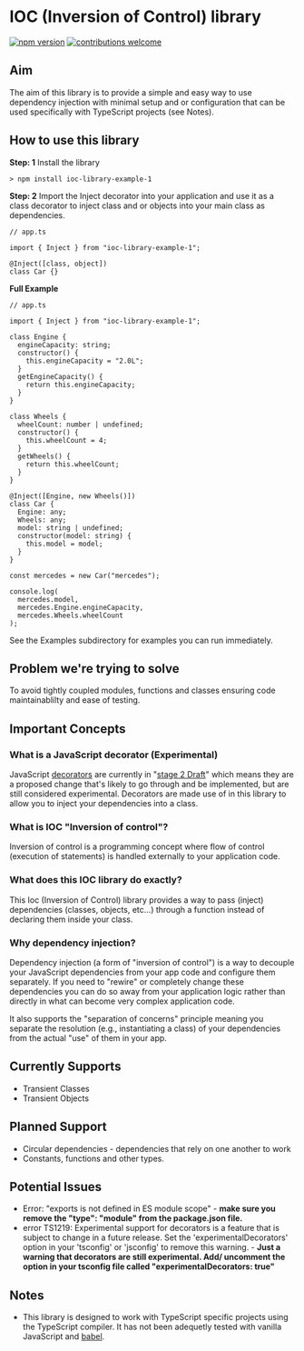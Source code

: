 # IOC (Inversion of Control) library

[![npm version](https://badge.fury.io/js/ioc-library-example-1.svg)](https://badge.fury.io/js/ioc-library-example-1)
[![contributions welcome](https://img.shields.io/badge/contributions-welcome-brightgreen.svg?style=flat)](https://github.com/brandoncaulfield/ioc-library/issues)

## **Aim**

The aim of this library is to provide a simple and easy way to use dependency injection with minimal setup and or configuration that can be used specifically with TypeScript projects (see Notes).

## **How to use this library**

**Step: 1**
Install the library

```
> npm install ioc-library-example-1
```

**Step: 2**
Import the Inject decorator into your application and use it as a class decorator to inject class and or objects into your main class as dependencies.

```
// app.ts

import { Inject } from "ioc-library-example-1";

@Inject([class, object])
class Car {}

```

**Full Example**

```
// app.ts

import { Inject } from "ioc-library-example-1";

class Engine {
  engineCapacity: string;
  constructor() {
    this.engineCapacity = "2.0L";
  }
  getEngineCapacity() {
    return this.engineCapacity;
  }
}

class Wheels {
  wheelCount: number | undefined;
  constructor() {
    this.wheelCount = 4;
  }
  getWheels() {
    return this.wheelCount;
  }
}

@Inject([Engine, new Wheels()])
class Car {
  Engine: any;
  Wheels: any;
  model: string | undefined;
  constructor(model: string) {
    this.model = model;
  }
}

const mercedes = new Car("mercedes");

console.log(
  mercedes.model,
  mercedes.Engine.engineCapacity,
  mercedes.Wheels.wheelCount
);

```

See the Examples subdirectory for examples you can run immediately.

## **Problem we're trying to solve**

To avoid tightly coupled modules, functions and classes ensuring code maintainablilty and ease of testing.

## **Important Concepts**

### **What is a JavaScript decorator (Experimental)**

JavaScript [decorators](https://www.typescriptlang.org/docs/handbook/decorators.html) are currently in "[stage 2 Draft](https://tc39.es/proposal-decorators/)" which means they are a proposed change that's likely to go through and be implemented, but are still considered experimental. Decorators are made use of in this library to allow you to inject your dependencies into a class.

### **What is IOC "Inversion of control"?**

Inversion of control is a programming concept where flow of control (execution of statements) is handled externally to your application code.

### **What does this IOC library do exactly?**

This Ioc (Inversion of Control) library provides a way to pass (inject) dependencies (classes, objects, etc...) through a function instead of declaring them inside your class.

### **Why dependency injection?**

Dependency injection (a form of "inversion of control") is a way to decouple your JavaScript dependencies from your app code and configure them separately. If you need to "rewire" or completely change these dependencies you can do so away from your application logic rather than directly in what can become very complex application code.

It also supports the "separation of concerns" principle meaning you separate the resolution (e.g., instantiating a class) of your dependencies from the actual "use" of them in your app.

## **Currently Supports**

- Transient Classes
- Transient Objects

## **Planned Support**

- Circular dependencies - dependencies that rely on one another to work
- Constants, functions and other types.

## **Potential Issues**

- Error: "exports is not defined in ES module scope" - **make sure you remove the "type": "module" from the package.json file.**
- error TS1219: Experimental support for decorators is a feature that is subject to change in a future release. Set the 'experimentalDecorators' option in your 'tsconfig' or 'jsconfig' to remove this warning. - **Just a warning that decorators are still experimental. Add/ uncomment the option in your tsconfig file called "experimentalDecorators: true"**

## **Notes**

- This library is designed to work with TypeScript specific projects using the TypeScript compiler. It has not been adequetly tested with vanilla JavaScript and [babel](https://babeljs.io/docs/en/babel-plugin-proposal-decorators).
